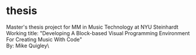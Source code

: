# thesis
Master's thesis project for MM in Music Technology at NYU Steinhardt\
Working title: "Developing A Block-based Visual Programming Environment For Creating Music With Code"\
By: Mike Quigley\
